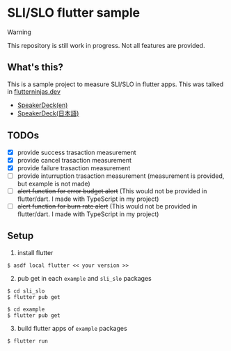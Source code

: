# SLI/SLO flutter sample

> [!WARNING]
> This repository is still work in progress. Not all features are provided.

## What's this?

This is a sample project to measure SLI/SLO in flutter apps.
This was talked in [flutterninjas.dev](https://flutterninjas.dev/)

- [SpeakerDeck(en)]() 
- [SpeakerDeck(日本語)]()

## TODOs

- [x] provide success trasaction measurement
- [x] provide cancel trasaction measurement
- [x] provide failure trasaction measurement
- [ ] provide inturruption trasaction measurement (measurement is provided, but example is not made)
- [ ] ~~alert function for error budget alert~~ (This would not be provided in flutter/dart. I made with TypeScript in my project)
- [ ] ~~alert function for burn rate alert~~ (This would not be provided in flutter/dart. I made with TypeScript in my project)

## Setup

1. install flutter

```
$ asdf local flutter << your version >>
```

2. pub get in each `example` and `sli_slo` packages

```
$ cd sli_slo
$ flutter pub get
```

```
$ cd example
$ flutter pub get
```

3. build flutter apps of `example` packages

```
$ flutter run
```
